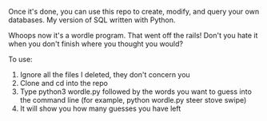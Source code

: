 Once it's done, you can use this repo to create, modify, and query your own databases. My version of SQL written with Python.

Whoops now it's a wordle program. That went off the rails! Don't you hate it when you don't finish where you thought you would?

To use:

1. Ignore all the files I deleted, they don't concern you
2. Clone and cd into the repo
3. Type python3 wordle.py followed by the words you want to guess into the command line (for example, python wordle.py steer stove swipe)
4. It will show you how many guesses you have left

